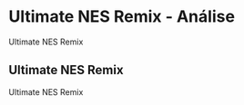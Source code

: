 ---
---

# Ultimate NES Remix - Análise

Ultimate NES Remix

## Ultimate NES Remix

Ultimate NES Remix
